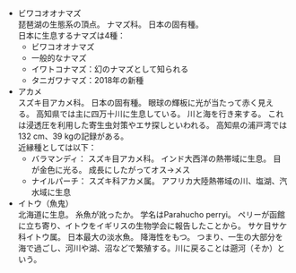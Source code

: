 - ビワコオオナマズ  
琵琶湖の生態系の頂点。
ナマズ科。
日本の固有種。  
日本に生息するナマズは4種：
    - ビワコオオナマズ
    - 一般的なナマズ
    - イワトコナマズ：幻のナマズとして知られる
    - タニガワナマズ：2018年の新種
- アカメ  
スズキ目アカメ科。
日本の固有種。
眼球の輝板に光が当たって赤く見える。
高知県では主に四万十川に生息している。
川と海を行き来する。
これは浸透圧を利用した寄生虫対策やエサ探しといわれる。
高知県の浦戸湾では132 cm、39 kgの記録がある。  
近縁種としては以下：
    - バラマンディ：
    スズキ目アカメ科。
    インド大西洋の熱帯域に生息。
    目が金色に光る。
    成長にしたがってオス→メス
    - ナイルパーチ：
    スズキ科アカメ属。
    アフリカ大陸熱帯域の川、塩湖、汽水域に生息
- イトウ（魚鬼）  
北海道に生息。
糸魚が訛ったか。
学名はParahucho perryi。
ペリーが函館に立ち寄り、イトウをイギリスの生物学会に報告したことから。
サケ目サケ科イトウ属。
日本最大の淡水魚。
降海性をもつ。
つまり、一生の大部分を海で過ごし、河川や湖、沼などで繁殖する。川に戻ることは遡河（そか）という。

